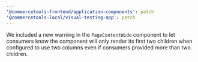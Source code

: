 ```yaml
---
'@commercetools-frontend/application-components': patch
'@commercetools-local/visual-testing-app': patch
---
```


We included a new warning in the `PageContentWide` component to let consumers know the component will only render its first two children when configured to use two columns even if consumers provided more than two children.
